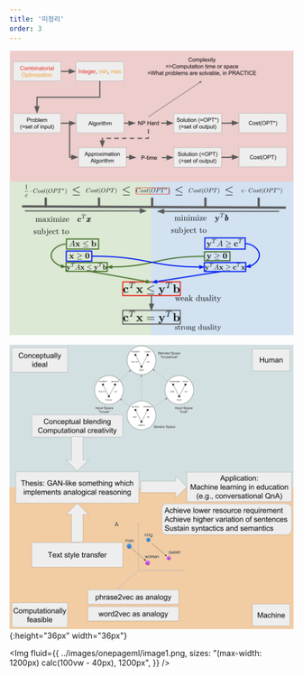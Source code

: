 ```yaml
---
title: '미정리'
order: 3
---
```


<img src="../images/onepageml/image1.png" width="640" />

![second image](../images/onepageml/image(2).png){:height="36px" width="36px"}

<Img
  fluid={{
    ../images/onepageml/image1.png,
    sizes: "(max-width: 1200px) calc(100vw - 40px), 1200px",
  }}
/>
